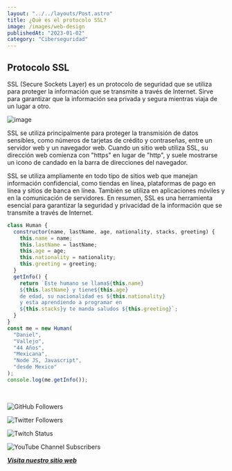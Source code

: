 ```yaml
---
layout: "../../layouts/Post.astro"
title: ¿Què es el protocolo SSL?
image: /images/web-design
publishedAt: "2023-01-02"
category: "Ciberseguridad"
---
```


## Protocolo SSL

SSL (Secure Sockets Layer) es un protocolo de seguridad que se utiliza para proteger la información que se transmite a través de Internet. Sirve para garantizar que la información sea privada y segura mientras viaja de un lugar a otro.

![image](https://images.pexels.com/photos/5952651/pexels-photo-5952651.jpeg?auto=compress&cs=tinysrgb&w=1260&h=750&dpr=1)

SSL se utiliza principalmente para proteger la transmisión de datos sensibles, como números de tarjetas de crédito y contraseñas, entre un servidor web y un navegador web. Cuando un sitio web utiliza SSL, su dirección web comienza con "https" en lugar de "http", y suele mostrarse un icono de candado en la barra de direcciones del navegador.

SSL se utiliza ampliamente en todo tipo de sitios web que manejan información confidencial, como tiendas en línea, plataformas de pago en línea y sitios de banca en línea. También se utiliza en aplicaciones móviles y en la comunicación de servidores. En resumen, SSL es una herramienta esencial para garantizar la seguridad y privacidad de la información que se transmite a través de Internet.

```js
class Human {
  constructor(name, lastName, age, nationality, stacks, greeting) {
    this.name = name;
    this.lastName = lastName;
    this.age = age;
    this.nationality = nationality;
    this.greeting = greeting;
  }
  getInfo() {
    return `Este humano se llama${this.name}
    ${this.lastName} y tiene${this.age}
    de edad, su nacionalidad es ${this.nationality}
    y esta aprendiendo a programar en 
    ${this.stacks}y te manda saludos ${this.greeting}`;
  }
}
const me = new Human(
  "Daniel",
  "Vallejo",
  "44 Años",
  "Mexicana",
  "Node JS, Javascript",
  "desde Mexico"
);
console.log(me.getInfo());
```

<br/>

![GitHub Followers](https://img.shields.io/github/followers/DanyVeneno?style=social)

![Twitter Followers](https://img.shields.io/twitter/follow/venenodigital?style=social)

![Twitch Status](https://img.shields.io/twitch/status/yehiibhii?style=social)

![YouTube Channel Subscribers](https://img.shields.io/youtube/channel/subscribers/UC8UhdMAKJX56O2PY8kzBIlw?style=social)

[**_Visita nuestro sitio web_**](https://juanitovenenoestudio.azurewebsites.net/)
